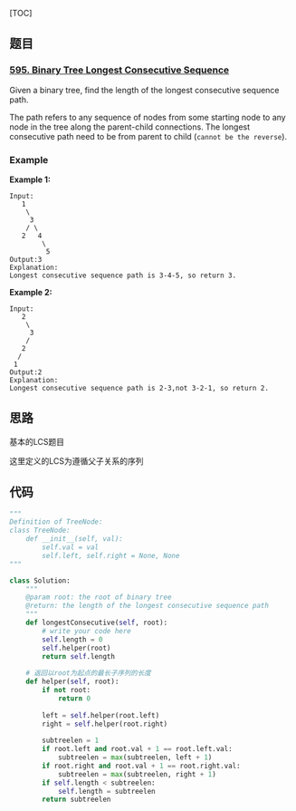 [TOC]

## 题目

### [595. Binary Tree Longest Consecutive Sequence](https://www.lintcode.com/problem/binary-tree-longest-consecutive-sequence/description)

Given a binary tree, find the length of the longest consecutive sequence path.

The path refers to any sequence of nodes from some starting node to any node in the tree along the parent-child connections. The longest consecutive path need to be from parent to child (`cannot be the reverse`).

### Example

**Example 1:**

```
Input:
   1
    \
     3
    / \
   2   4
        \
         5
Output:3
Explanation:
Longest consecutive sequence path is 3-4-5, so return 3.
```

**Example 2:**

```
Input:
   2
    \
     3
    / 
   2    
  / 
 1
Output:2
Explanation:
Longest consecutive sequence path is 2-3,not 3-2-1, so return 2.
```

## 思路

基本的LCS题目

这里定义的LCS为遵循父子关系的序列

## 代码

```python
"""
Definition of TreeNode:
class TreeNode:
    def __init__(self, val):
        self.val = val
        self.left, self.right = None, None
"""

class Solution:
    """
    @param root: the root of binary tree
    @return: the length of the longest consecutive sequence path
    """
    def longestConsecutive(self, root):
        # write your code here
        self.length = 0
        self.helper(root)
        return self.length
        
    # 返回以root为起点的最长子序列的长度    
    def helper(self, root):
        if not root:
            return 0
            
        left = self.helper(root.left)
        right = self.helper(root.right)
        
        subtreelen = 1
        if root.left and root.val + 1 == root.left.val:
            subtreelen = max(subtreelen, left + 1)
        if root.right and root.val + 1 == root.right.val:
            subtreelen = max(subtreelen, right + 1)            
        if self.length < subtreelen:
            self.length = subtreelen
        return subtreelen
```

